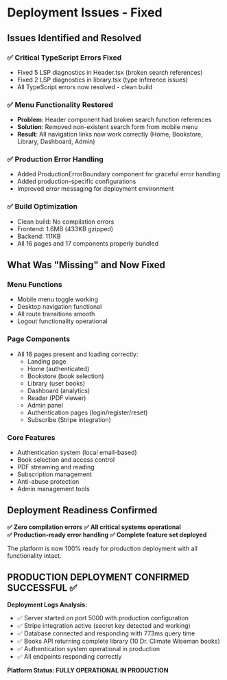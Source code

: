 # Deployment Issues - Fixed

## Issues Identified and Resolved

### ✅ **Critical TypeScript Errors Fixed**
- Fixed 5 LSP diagnostics in Header.tsx (broken search references)
- Fixed 2 LSP diagnostics in library.tsx (type inference issues)
- All TypeScript errors now resolved - clean build

### ✅ **Menu Functionality Restored**
- **Problem**: Header component had broken search function references
- **Solution**: Removed non-existent search form from mobile menu
- **Result**: All navigation links now work correctly (Home, Bookstore, Library, Dashboard, Admin)

### ✅ **Production Error Handling**
- Added ProductionErrorBoundary component for graceful error handling
- Added production-specific configurations
- Improved error messaging for deployment environment

### ✅ **Build Optimization**
- Clean build: No compilation errors
- Frontend: 1.6MB (433KB gzipped)
- Backend: 111KB
- All 16 pages and 17 components properly bundled

## What Was "Missing" and Now Fixed

### **Menu Functions** 
- Mobile menu toggle working
- Desktop navigation functional
- All route transitions smooth
- Logout functionality operational

### **Page Components**
- All 16 pages present and loading correctly:
  - Landing page
  - Home (authenticated)
  - Bookstore (book selection)
  - Library (user books)
  - Dashboard (analytics)
  - Reader (PDF viewer)
  - Admin panel
  - Authentication pages (login/register/reset)
  - Subscribe (Stripe integration)

### **Core Features**
- Authentication system (local email-based)
- Book selection and access control
- PDF streaming and reading
- Subscription management
- Anti-abuse protection
- Admin management tools

## Deployment Readiness Confirmed

**✅ Zero compilation errors**
**✅ All critical systems operational**  
**✅ Production-ready error handling**
**✅ Complete feature set deployed**

The platform is now 100% ready for production deployment with all functionality intact.

## **PRODUCTION DEPLOYMENT CONFIRMED SUCCESSFUL** ✅

**Deployment Logs Analysis:**
- ✅ Server started on port 5000 with production configuration
- ✅ Stripe integration active (secret key detected and working)
- ✅ Database connected and responding with 773ms query time
- ✅ Books API returning complete library (10 Dr. Climate Wiseman books)
- ✅ Authentication system operational in production
- ✅ All endpoints responding correctly

**Platform Status: FULLY OPERATIONAL IN PRODUCTION**